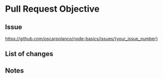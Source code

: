 # Pull Request Objective

<!-- Provide an overall description of the PR -->
## Issue

<!-- Change the number at the end of the URL with your issue number -->
https://github.com/oscarpolanco/node-basics/issues/{your_issue_number}

## List of changes

<!-- Provide a list of the changes added to this PR -->

## Notes

<!-- Add relevant notes -->
